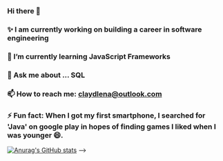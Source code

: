 ### Hi there 👋
### ✨ I am currently working on building a career in software engineering 
### 🌱 I’m currently learning JavaScript Frameworks
### 💬 Ask me about ... SQL
### 📫 How to reach me: claydlena@outlook.com
### ⚡ Fun fact: When I got my first smartphone, I searched for 'Java' on google play in hopes of finding games I liked when I was younger 😄.

[![Anurag's GitHub stats](https://github-readme-stats.vercel.app/api?username=Claiden)](https://github.com/anuraghazra/github-readme-stats)
-->

<!--
**Claiden/claiden** is a ✨ _special_ ✨ repository because its `README.md` (this file) appears on your GitHub profile.

Here are some ideas to get you started:

- ✨ I am currently working on building a career in software engineering 
- 🌱 I’m currently learning JavaScript Frameworks
- 💬 Ask me about ... SQL
- 📫 How to reach me: claydlena@outlook.com
- ⚡ Fun fact: When I got my first smartphone, I searched for 'Java' on google play in hopes of finding games I liked when I was younger 😄.
-->
